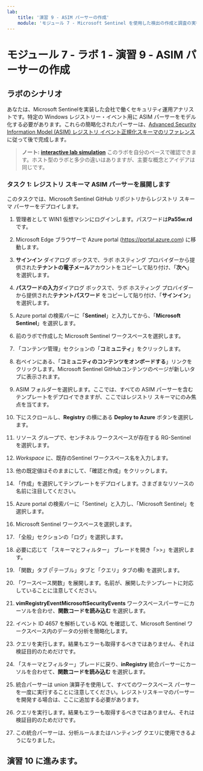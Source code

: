 ```yaml
---
lab:
    title: '演習 9 - ASIM パーサーの作成'
    module: 'モジュール 7 - Microsoft Sentinel を使用した検出の作成と調査の実行'
---
```


# モジュール 7 - ラボ 1 - 演習 9 - ASIM パーサーの作成

## ラボのシナリオ

あなたは、Microsoft Sentinelを実装した会社で働くセキュリティ運用アナリストです。特定の Windows レジストリー・イベント用に ASIM パーサーをモデル化する必要があります。これらの簡略化されたパーサーは、[Advanced Security Information Model (ASIM) レジストリ イベント正規化スキーマのリファレンス](https://learn.microsoft.com/ja-jp/azure/sentinel/normalization-schema-registry-event) に従って後で完成します。

>**ノート:** **[interactive lab simulation](https://mslabs.cloudguides.com/guides/SC-200%20Lab%20Simulation%20-%20Create%20Advanced%20Security%20Information%20Model%20Parsers)** このラボを自分のペースで確認できます。ホスト型のラボと多少の違いはありますが、主要な概念とアイデアは同じです。

### タスク 1: レジストリ スキーマ ASIM パーサーを展開します

このタスクでは、Microsoft Sentinel GitHub リポジトリからレジストリ スキーマ パーサーをデプロイします。

1. 管理者として WIN1 仮想マシンにログインします。パスワードは**Pa55w.rd** です。

1. Microsoft Edge ブラウザーで Azure portal (https://portal.azure.com) に移動します。

1. **サインイン** ダイアログ ボックスで、ラボ ホスティング プロバイダーから提供された**テナントの電子メール**アカウントをコピーして貼り付け、「**次へ**」を選択します。

1. **パスワードの入力**ダイアログ ボックスで、ラボ ホスティング プロバイダーから提供された**テナントパスワード** をコピーして貼り付け、「**サインイン**」を選択します。

1. Azure portal の検索バーに「**Sentinel**」と入力してから、「**Microsoft Sentinel**」を選択します。

1. 前のラボで作成した Microsoft Sentinel ワークスペースを選択します。

1. 「コンテンツ管理」セクションの「**コミュニティ**」をクリックします。

1. 右ペインにある、「**コミュニティのコンテンツをオンボードする**」リンクをクリックします。Microsoft Sentinel GitHubコンテンツのページが新しいタブに表示されます。

1. ASIM フォルダーを選択します。ここでは、すべての ASIM パーサーを含むテンプレートをデプロイできますが、ここではレジストリ スキーマにのみ焦点を当てます。

1. 下にスクロールし、**Registry** の横にある **Deploy to Azure** ボタンを選択します。

1. リソース グループで、センチネル ワークスペースが存在する RG-Sentinel を選択します。

1. *Workspace* に、既存のSentinel ワークスペース名を入力します。

1. 他の既定値はそのままにして、「確認と作成」をクリックします。

1. 「作成」を選択してテンプレートをデプロイします。さまざまなリソースの名前に注目してください。

1. Azure portal の検索バーに「Sentinel」と入力し、「Microsoft Sentinel」を選択します。

1. Microsoft Sentinel ワークスペースを選択します。

1. 「全般」セクションの「ログ」を選択します。

1. 必要に応じて 「スキーマとフィルター」 ブレードを開き「>>」を選択します。

1. 「関数」タブ (「テーブル」タブと「クエリ」タブの横) を選択します。

1. 「ワースペース関数」を展開します。名前が、展開したテンプレートに対応していることに注意してください。

1. **vimRegistryEventMicrosoftSecurityEvents** ワークスペースパーサーにカーソルを合わせ、**関数コードを読み込む** を選択します。

1. イベント ID 4657 を解析している KQL を確認して、Microsoft Sentinel ワークスペース内のデータの分析を簡略化します。

1. クエリを実行します。結果もエラーも取得するべきではありません、それは検証目的のためだけです。

1. 「スキーマとフィルター」ブレードに戻り、**inRegistry** 統合パーサーにカーソルを合わせて、**関数コードを読み込む** を選択します。

1. 統合パーサーは union 演算子を使用して、すべてのワークスペース パーサーを一度に実行することに注意してください。レジストリスキーマのパーサーを開発する場合は、ここに追加する必要があります。

1. クエリを実行します。結果もエラーも取得するべきではありません、それは検証目的のためだけです。

1. この統合パーサーは、分析ルールまたはハンティング クエリに使用できるようになりました。


## 演習 10 に進みます。




























<!--
### タスク 1: Microsoft 365 Defender レジストリイベントの KQL 関数を開発する

このタスクでは、DeviceRegistryEvents のワークスペース パーサーである関数を作成します。

1. 管理者として WIN1 仮想マシンにログインします。パスワードは**Pa55w.rd** です。  

1. Microsoft Edge ブラウザーで Azure portal (https://portal.azure.com) に移動します。

1. **サインイン** ダイアログ ボックスで、ラボ ホスティング プロバイダーから提供された**テナントのメール** アカウントをコピーして貼り付け、「**次へ**」を選択します。

1. **パスワードの入力**ダイアログ ボックスで、ラボ ホスティング プロバイダーから提供された**テナントパスワード** をコピーして貼り付け、「**サインイン**」を選択します。

1. Azure portal の検索バーに「*Sentinel*」と入力してから、「**Microsoft Sentinel**」を選択します。

1. Microsoft Sentinel ワークスペースを選択します。

1. 「**ログ**」を選択する 

1. 新規クエリ1のスペースに以下のKQLステートメントを入力します。

    ```KQL
    let RegistryType = datatable (TypeCode: string, TypeName: string) [
    "None", "Reg_None",
    "String", "Reg_Sz",
    "ExpandString", "Reg_Expand_Sz",
    "Binary", "Reg_Binary",
    "Dword", "Reg_DWord",
    "MultiString", "Reg_Multi_Sz",
    "QWord", "Reg_QWord"
    ];
    let RegistryEvents_M365D=() {
    DeviceRegistryEvents
    | extend
        // Event
        EventOriginalUid = tostring(ReportId),
        EventCount = int(1), 
        EventProduct = 'M365 Defender for Endpoint',
        EventVendor = 'Microsoft', 
        EventSchemaVersion = '0.1.0', 
        EventStartTime = TimeGenerated, 
        EventEndTime = TimeGenerated, 
        EventType = ActionType,
        // Registry
        RegistryKey = iff (ActionType in ("RegistryKeyDeleted", "RegistryValueDeleted"), PreviousRegistryKey, RegistryKey),
        RegistryValue = iff (ActionType == "RegistryValueDeleted", PreviousRegistryValueName, RegistryValueName),
        // RegistryValueType -- original name is fine
        // RegistryValueData -- original name is fine
        RegistryKeyModified = iff (ActionType == "RegistryKeyRenamed", PreviousRegistryKey, ""),
        RegistryValueModified = iff (ActionType == "RegistryValueSet", PreviousRegistryValueName, ""),
        // RegistryValueTypeModified -- Not provided by Defender
        RegistryValueDataModified = PreviousRegistryValueData
    | lookup RegistryType on $left.RegistryValueType == $right.TypeCode
    | extend RegistryValueType = TypeName
    | project-away
        TypeName,
        PreviousRegistryKey,
        PreviousRegistryValueName,
        PreviousRegistryValueData
    // Device
    | extend
        DvcHostname = DeviceName,
        DvcId = DeviceId,
        Dvc = DeviceName
    // Users
    | extend
        ActorUsername = iff (InitiatingProcessAccountDomain == '', InitiatingProcessAccountName, strcat(InitiatingProcessAccountDomain, '\\', InitiatingProcessAccountName)), 
        ActorUsernameType = iff(InitiatingProcessAccountDomain == '', 'Simple', 'Windows'), 
        ActorUserIdType = 'SID'
    | project-away InitiatingProcessAccountDomain, InitiatingProcessAccountName
    | project-rename
    ActorUserId = InitiatingProcessAccountSid, 
    ActorUserAadId = InitiatingProcessAccountObjectId, 
    ActorUserUpn = InitiatingProcessAccountUpn
    // Processes
    | extend
    ActingProcessId = tostring(InitiatingProcessId), 
    ParentProcessId = tostring(InitiatingProcessParentId) 
    | project-away InitiatingProcessId, InitiatingProcessParentId
    | project-rename
    ParentProcessName = InitiatingProcessParentFileName, 
    ParentProcessCreationTime = InitiatingProcessParentCreationTime, 
    ActingProcessName = InitiatingProcessFolderPath, 
    ActingProcessFileName = InitiatingProcessFileName,
    ActingProcessCommandLine = InitiatingProcessCommandLine, 
    ActingProcessMD5 = InitiatingProcessMD5, 
    ActingProcessSHA1 = InitiatingProcessSHA1, //OK
    ActingProcessSHA256 = InitiatingProcessSHA256, 
    ActingProcessIntegrityLevel = InitiatingProcessIntegrityLevel, 
    ActingProcessTokenElevation = InitiatingProcessTokenElevation, 
    ActingProcessCreationTime = InitiatingProcessCreationTime 
    // -- aliases
    | extend 
    Username = ActorUsername,
    UserId = ActorUserId,
    UserIdType = ActorUserIdType,
    User = ActorUsername,
    CommandLine = ActingProcessCommandLine,
    Process = ActingProcessName
    };
    RegistryEvents_M365D
    ```

1. 「実行」 を選択して、KQL が有効であることを確認します。

1. 「保存」を選択し、「関数として保存」を選択します。

1. 「関数として保存」で、以下を設定します。

    |設定|値|
    |---|---|
    |関数名|vimRegEvtM365D|
    |従来のカテゴリ|MyASIM|

1. 「保存」 を選択します。

1. 新しいクエリ タブで、**vimRegEvtM365D** と入力し **実行** を選択します。


### タスク 2: セキュリティ イベント テーブルの KQL 関数を開発します。

このタスクでは、SecurityEvent のワークスペース パーサーである関数を作成します。

1. 新しいクエリ タブを作成します。

1. 新規クエリ2 のスペースに、以下のKQLステートメントを入力します。

    ```KQL
    let RegistryType = datatable (TypeCode: string, TypeName: string) [
    "%%1872", "Reg_None",
    "%%1873", "Reg_Sz",
    "%%1874", "Reg_Expand_Sz",
    "%%1875", "Reg_Binary",
    "%%1876", "Reg_DWord",
    "%%1879", "Reg_Multi_Sz",
    "%%1883", "Reg_QWord"
    ];
    let RegistryAction = datatable (EventOriginalSubType: string, EventType: string) [
        "%%1904", "RegistryValueSet",
        "%%1905", "RegistryValueSet",      
        "%%1906", "RegistryValueDeleted"             
    ];
    let Hives = datatable (KeyPrefix: string, Hive: string) [
        "MACHINE", "HKEY_LOCAL_MACHINE",
        "USER", "HKEY_USERS",   
    ];
    let RegistryEvents=() {
        SecurityEvent
        // -- Filter
        | where EventID == 4657          
        // Event
        | extend
            EventCount = int(1), 
            EventVendor = 'Microsoft', 
            EventProduct = 'Security Events', 
            EventSchemaVersion = '0.1.0', 
            EventStartTime = todatetime(TimeGenerated), 
            EventEndTime = todatetime(TimeGenerated),
            EventOriginalType = tostring(EventID) 
        | project-rename
            EventOriginalSubType = OperationType,
            EventOriginalUid = EventOriginId
        | lookup RegistryAction on EventOriginalSubType
        // Registry
        // Normalize key hive
        | parse ObjectName with "\\REGISTRY\\" KeyPrefix "\\" Key
        | lookup Hives on KeyPrefix
        | extend RegistryKey = strcat (Hive, "\\", Key)
        | project-away Hive, Key, KeyPrefix, ObjectName
        | project-rename
            RegistryValue = ObjectValueName
        | extend
            RegistryValueData = iff (EventOriginalSubType == "%%1906", OldValue, NewValue), 
            RegistryKeyModified = iff (EventOriginalSubType == "%%1905", RegistryKey, ""),
            RegistryValueModified = iff (EventOriginalSubType == "%%1905", RegistryValue, ""),
            RegistryValueDataModified = iff (EventOriginalSubType == "%%1905", OldValue, "")
        | lookup RegistryType on $left.NewValueType == $right.TypeCode
        | project-rename RegistryValueType = TypeName
        | lookup RegistryType on $left.OldValueType == $right.TypeCode
        | project-rename RegistryValueTypeModified = TypeName
        | project-away OldValue, NewValue, OldValueType, NewValueType
        // Device
        | extend
            DvcId = SourceComputerId,
            DvcHostname = Computer,
            DvcOs = 'Windows'
        // User
        | project-rename
            ActorUserId = SubjectUserSid, 
            ActorSessionId = SubjectLogonId, 
            ActorDomainName = SubjectDomainName
        | extend
            ActorUserIdType = 'SID',
            ActorUsername = iff (ActorDomainName == '-', SubjectUserName, SubjectAccount), 
            ActorUsernameType = iff(ActorDomainName == '-', 'Simple', 'Windows'),
            ActingProcessId = tostring(toint(ProcessId)) 
        // Process 
        | project-rename
            ActingProcessName = ProcessName
        // -- Aliases
        | extend
            User = ActorUsername,
            UserId = ActorUserId,
            Dvc = DvcHostname,
            Process = ActingProcessName
        // -- Remove potentially confusing
        | project-away 
            SubjectUserName,
            SubjectAccount
    };
    RegistryEvents
    ```

1. 「実行」 を選択して、KQL が有効であることを確認します。

1. 「保存」を選択し、「関数として保存」を選択します。

1. 「関数として保存」で、以下を設定します。

    |設定|値|
    |---|---|
    |関数名|vimRegEvtSecurityEvent|
    |従来のカテゴリ|MyASIM|

1. 「保存」 を選択します。

1. 新しいクエリ タブで、**vimRegEvtSecurityEvent** と入力し **実行** を選択します。


### タスク 3: 統合ワークスペース パーサーを作成します。

このタスクでは、前の 2 つの関数を組み合わせた統合パーサー関数を作成します。

1. 新しいクエリ タブを作成します。

1. 新しいクエリタブに、以下のKQLステートメントを入力します。

    ```KQL
    union isfuzzy=true
    vimRegEvtM365D,
    vimRegEvtSecurityEvent
    ```

1. 「実行」 を選択して、KQL が有効であることを確認します。

1. 「保存」を選択し、「関数として保存」を選択します。

1. 「関数として保存」で、以下を設定します。

    |設定|値|
    |---|---|
    |関数名|imRegEvt|
    |従来のカテゴリ|MyASIM|

1. 「保存」 を選択します。

1. 新しいクエリ タブで、**imRegEvt** と入力し **実行** を選択します。

1. クエリを次のように更新し、「実行」 を選択します。

    ```KQL
    imRegEvt
    | where ActionType == 'RegistryValueSet'
    ```
    
--!>
